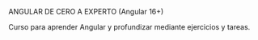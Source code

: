 ANGULAR DE CERO A EXPERTO (Angular 16+)

Curso para aprender Angular y profundizar mediante ejercicios y tareas.